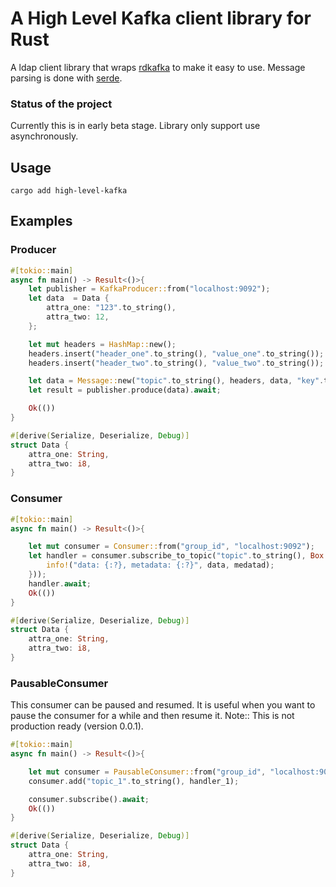 # A High Level Kafka client library for Rust

A ldap client library that wraps [rdkafka](https://github.com/fede1024/rust-rdkafka) to make it easy to use. 
Message parsing is done with [serde](https://github.com/serde-rs/serde).

### Status of the project
Currently this is in early beta stage. Library only support use asynchronously. 


## Usage
```
cargo add high-level-kafka
```


## Examples

### Producer
```rust
#[tokio::main]
async fn main() -> Result<()>{
    let publisher = KafkaProducer::from("localhost:9092");
    let data  = Data {
        attra_one: "123".to_string(),
        attra_two: 12,
    };

    let mut headers = HashMap::new();
    headers.insert("header_one".to_string(), "value_one".to_string());
    headers.insert("header_two".to_string(), "value_two".to_string());

    let data = Message::new("topic".to_string(), headers, data, "key".to_string());
    let result = publisher.produce(data).await;

    Ok(())
}

#[derive(Serialize, Deserialize, Debug)]
struct Data {
    attra_one: String,
    attra_two: i8,
}
```

### Consumer
```rust
#[tokio::main]
async fn main() -> Result<()>{

    let mut consumer = Consumer::from("group_id", "localhost:9092");
    let handler = consumer.subscribe_to_topic("topic".to_string(), Box::new(|data: Data, medatad: Metadata| async move {
        info!("data: {:?}, metadata: {:?}", data, medatad);
    }));
    handler.await;
    Ok(())
}

#[derive(Serialize, Deserialize, Debug)]
struct Data {
    attra_one: String,
    attra_two: i8,
}
```

### PausableConsumer

This consumer can be paused and resumed. It is useful when you want to pause the consumer for a while and then resume it.
Note:: This is not production ready (version 0.0.1).
```rust
#[tokio::main]
async fn main() -> Result<()>{

    let mut consumer = PausableConsumer::from("group_id", "localhost:9092");
    consumer.add("topic_1".to_string(), handler_1);

    consumer.subscribe().await;
    Ok(())
}

#[derive(Serialize, Deserialize, Debug)]
struct Data {
    attra_one: String,
    attra_two: i8,
}
```
